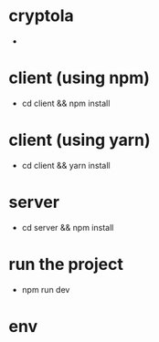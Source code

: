 # cryptola
- 

# client (using npm)
- cd client && npm install

# client (using yarn)
- cd client && yarn install

# server
- cd server && npm install

# run the project
- npm run dev

# env
